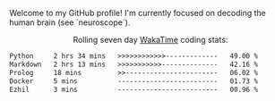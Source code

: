 <p>Welcome to my GitHub profile! I'm currently focused on decoding the human brain (see `neuroscope`).</p>
  
<p align="center">Rolling seven day <a href='https://wakatime.com/'> WakaTime</a> coding stats:</p>
<!--START_SECTION:waka-->

```txt
Python     2 hrs 34 mins   >>>>>>>>>>>>-------------   49.00 %
Markdown   2 hrs 13 mins   >>>>>>>>>>>--------------   42.16 %
Prolog     18 mins         >>-----------------------   06.02 %
Docker     5 mins          -------------------------   01.73 %
Ezhil      3 mins          -------------------------   00.96 %
```

<!--END_SECTION:waka-->
